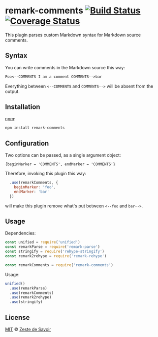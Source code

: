 # remark-comments [![Build Status][build-badge]][build-status] [![Coverage Status][coverage-badge]][coverage-status]

This plugin parses custom Markdown syntax for Markdown source comments.

## Syntax

You can write comments in the Markdown source this way:

```markdown
Foo<--COMMENTS I am a comment COMMENTS-->bar
```

Everything between `<--COMMENTS` and `COMMENTS-->` will be absent from the output.

## Installation

[npm][npm]:

```bash
npm install remark-comments
```

## Configuration

Two options can be passed, as a single argument object:

    {beginMarker = 'COMMENTS', endMarker = 'COMMENTS'}

Therefore, invoking this plugin this way:

```js
  .use(remarkComments, {
    beginMarker: 'foo',
    endMarker: 'bar'
  })
```

will make this plugin remove what's put between `<--foo` and `bar-->`.

## Usage

Dependencies:

```javascript
const unified = require('unified')
const remarkParse = require('remark-parse')
const stringify = require('rehype-stringify')
const remark2rehype = require('remark-rehype')

const remarkComments = require('remark-comments')
```

Usage:

```javascript
unified()
  .use(remarkParse)
  .use(remarkComments)
  .use(remark2rehype)
  .use(stringify)
```

## License

[MIT][license] © [Zeste de Savoir][zds]

<!-- Definitions -->

[build-badge]: https://img.shields.io/travis/zestedesavoir/zmarkdown.svg

[build-status]: https://travis-ci.org/zestedesavoir/zmarkdown

[coverage-badge]: https://img.shields.io/coveralls/zestedesavoir/zmarkdown.svg

[coverage-status]: https://coveralls.io/github/zestedesavoir/zmarkdown

[license]: https://github.com/zestedesavoir/zmarkdown/blob/master/packages/remark-comments/LICENSE-MIT

[zds]: https://zestedesavoir.com

[npm]: https://www.npmjs.com/package/remark-comments

[mdast]: https://github.com/syntax-tree/mdast/blob/master/readme.md

[remark]: https://github.com/wooorm/remark

[rehype]: https://github.com/wooorm/rehype
